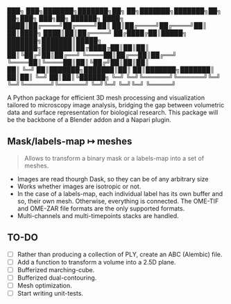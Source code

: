 ███╗   ███╗███████╗███████╗██╗  ██╗███████╗███████╗██╗  ██╗███╗   ███╗██╗ ██████╗
████╗ ████║██╔════╝██╔════╝██║  ██║██╔════╝██╔════╝██║  ██║████╗ ████║██║██╔════╝
██╔████╔██║█████╗  ███████╗███████║█████╗  ███████╗███████║██╔████╔██║██║██║     
██║╚██╔╝██║██╔══╝  ╚════██║██╔══██║██╔══╝  ╚════██║╚════██║██║╚██╔╝██║██║██║     
██║ ╚═╝ ██║███████╗███████║██║  ██║███████╗███████║     ██║██║ ╚═╝ ██║██║╚██████╗
╚═╝     ╚═╝╚══════╝╚══════╝╚═╝  ╚═╝╚══════╝╚══════╝     ╚═╝╚═╝     ╚═╝╚═╝ ╚═════╝



A Python package for efficient 3D mesh processing and visualization tailored to microscopy image analysis, bridging the gap between volumetric data and surface representation for biological research.
This package will be the backbone of a Blender addon and a Napari plugin.

## Mask/labels-map ↦ meshes

> Allows to transform a binary mask or a labels-map into a set of meshes.
- Images are read thourgh Dask, so they can be of any arbitrary size
- Works whether images are isotropic or not.
- In the case of a labels-map, each individual label has its own buffer and so, their own mesh. Otherwise, everything is connected. 
The OME-TIF and OME-ZAR file formats are the only supported formats.
- Multi-channels and multi-timepoints stacks are handled.


## TO-DO

- [ ] Rather than producing a collection of PLY, create an ABC (Alembic) file.
- [ ] Add a function to transform a volume into a 2.5D plane.
- [ ] Bufferized marching-cube.
- [ ] Bufferized dual-contouring.
- [ ] Mesh optimization.
- [ ] Start writing unit-tests.

